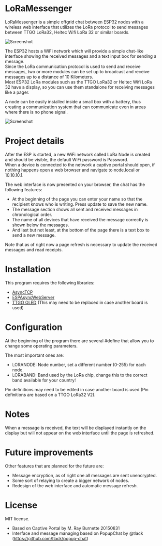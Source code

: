 # LoRaMessenger
LoRaMessenger is a simple offgrid chat between ESP32 nodes with a wireless web interface that utilizes the LoRa protocol to send messages between TTGO LoRa32, Heltec Wifi LoRa 32 or similar boards.

![Screenshot](https://github.com/TheNico14/LoRaMessenger/blob/master/Images/Interface.png)

The ESP32 hosts a WiFi network which will provide a simple chat-like interface showing the received messages and a text input box for sending a message. \
Since the LoRa communication protocol is used to send and receive messages, two or more modules can be set up to broadcast and receive messages up to a distance of 10 Kilometers. \
Most ESP32 LoRa modules such as the TTGO LoRa32 or Heltec Wifi LoRa 32 have a display, so you can use them standalone for receiving messages like a pager.

A node can be easily installed inside a small box with a battery, thus creating a communication system that can communicate even in areas where there is no phone signal.

![Screenshot](https://github.com/TheNico14/LoRaMessenger/blob/master/Images/Build.jpg)

# Project details
After the ESP is started, a new WiFi network called LoRa Node is created and should be visible, the default WiFi password is Password.\
When a device is connected to the network a captive portal should open, if nothing happens open a web browser and navigate to node.local or 10.10.10.1.

The web interface is now presented on your browser, the chat has the following features:
- At the beginning of the page you can enter your name so that the recipient knows who is writing. Press update to save the new name.
- The message section shows all sent and received messages in chronological order.
- The name of all devices that have received the message correctly is shown below the messages.
- And last but not least, at the bottom of the page there is a text box to send a new message.

Note that as of right now a page refresh is necessary to update the received messages and read receipts.

# Installation
This program requires the following libraries:
- [AsyncTCP](https://github.com/me-no-dev/AsyncTCP/) 
- [ESPAsyncWebServer](https://github.com/me-no-dev/ESPAsyncWebServer/)
- [TTGO OLED](https://github.com/CaptIgmu/Arduino/tree/master/esp32/TTGO_LoRa32_OLED/) (This may need to be replaced in case another board is used)

# Configuration
At the beginning of the program there are several \#define that allow you to change some operating parameters.

The most important ones are:
- LORANODE: Node number, set a different number (0-255) for each node.
- LORABAND: Band used by the LoRa chip, change this to the correct band available for your country!

Pin definitions may need to be edited in case another board is used (Pin definitions are based on a TTGO LoRa32 V2).

# Notes
When a message is received, the text will be displayed instantly on the display but will not appear on the web interface until the page is refreshed.

# Future improvements
Other features that are planned for the future are:
- Message encryption, as of right one all messages are sent unencrypted.
- Some sort of relaying to create a bigger network of nodes.
- Redesign of the web interface and automatic message refresh.

# License
MIT license.

- Based on Captive Portal by M. Ray Burnette 20150831
- Interface and message managing based on PopupChat by @tlack (https://github.com/tlack/popup-chat)
